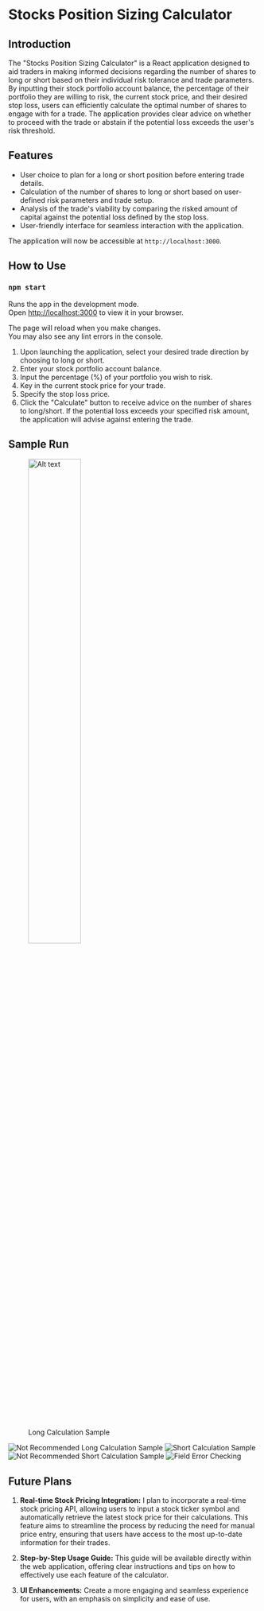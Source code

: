 # Stocks Position Sizing Calculator

## Introduction

The "Stocks Position Sizing Calculator" is a React application designed to aid traders in making informed decisions regarding the number of shares to long or short based on their individual risk tolerance and trade parameters. By inputting their stock portfolio account balance, the percentage of their portfolio they are willing to risk, the current stock price, and their desired stop loss, users can efficiently calculate the optimal number of shares to engage with for a trade. The application provides clear advice on whether to proceed with the trade or abstain if the potential loss exceeds the user's risk threshold.

## Features

- User choice to plan for a long or short position before entering trade details.
- Calculation of the number of shares to long or short based on user-defined risk parameters and trade setup.
- Analysis of the trade's viability by comparing the risked amount of capital against the potential loss defined by the stop loss.
- User-friendly interface for seamless interaction with the application.

The application will now be accessible at `http://localhost:3000`.

## How to Use

### `npm start`

Runs the app in the development mode.\
Open [http://localhost:3000](http://localhost:3000) to view it in your browser.

The page will reload when you make changes.\
You may also see any lint errors in the console.

1. Upon launching the application, select your desired trade direction by choosing to long or short.
2. Enter your stock portfolio account balance.
3. Input the percentage (%) of your portfolio you wish to risk.
4. Key in the current stock price for your trade.
5. Specify the stop loss price.
6. Click the "Calculate" button to receive advice on the number of shares to long/short. If the potential loss exceeds your specified risk amount, the application will advise against entering the trade.

## Sample Run

<figure>
  <img src="testcase_images/Screenshot%202024-02-05%20000630.png" alt="Alt text" width="50%" height="auto"/>
  <figcaption>Long Calculation Sample</figcaption>
</figure>

![Not Recommended Long Calculation Sample](testcase_images/Screenshot%202024-02-05%20000723.png)
![Short Calculation Sample](testcase_images/Screenshot%202024-02-05%20000742.png)
![Not Recommended Short Calculation Sample](testcase_images/Screenshot%202024-02-05%20000757.png)
![Field Error Checking](testcase_images/Screenshot%202024-02-05%20000856.png)

## Future Plans

1. **Real-time Stock Pricing Integration:** I plan to incorporate a real-time stock pricing API, allowing users to input a stock ticker symbol and automatically retrieve the latest stock price for their calculations. This feature aims to streamline the process by reducing the need for manual price entry, ensuring that users have access to the most up-to-date information for their trades.

2. **Step-by-Step Usage Guide:** This guide will be available directly within the web application, offering clear instructions and tips on how to effectively use each feature of the calculator.

3. **UI Enhancements:** Create a more engaging and seamless experience for users, with an emphasis on simplicity and ease of use.
